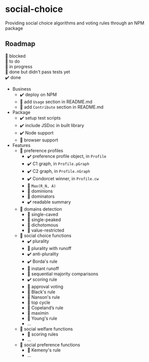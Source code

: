 # social-choice

Providing social choice algorithms and voting rules through an NPM package

## Roadmap

🛑 blocked<br>
💬 to do<br>
🚀 in progress<br>
🎫 done but didn't pass tests yet<br>
️️️️️️✔️ done<br>

- Business
    - ️️️️️️✔️ deploy on NPM
    - 💬 add `Usage` section in README.md
    - 💬 add `Contribute` section in README.md
- Package
    - ️️️️️️✔️ setup test scripts
    - ✔️ include JSDoc in built library
    - ✔️ Node support
    - 🎫 browser support
- Features
    - 🚀 preference profiles
        - ️️️️️️✔️ preference profile object, in `Profile`
        - ️️️️️️✔️ C1 graph, in `Profile.pGraph`
        - ️️️️️️✔️ C2 graph, in `Profile.nGraph`
        - ✔️ Condorcet winner, in `Profile.cw`
        - 💬 `Max(R_N, A)`
        - 💬 dominions
        - 💬 dominators
        - ✔️ readable summary
    - 💬 domains detection
        - 💬 single-caved
        - 💬 single-peaked
        - 💬 dichotomous
        - 💬 value-restricted
    - 🚀 social choice functions
        - ✔️ plurality
        - 💬 plurality with runoff
        - ✔️ anti-plurality
        - ✔️ Borda's rule
        - 💬 instant runoff
        - 💬 sequential majority comparisons
        - ✔️ scoring rule
        - 💬 approval voting
        - 💬 Black's rule
        - 💬 Nanson's rule
        - 💬 top cycle
        - 💬 Copeland’s rule
        - 💬 maximin
        - 💬 Young's rule
        - ...
    - 💬 social welfare functions
        - 💬 scoring rules
        - ...
    - 💬 social preference functions
        - 💬 Kemeny's rule
        - ...